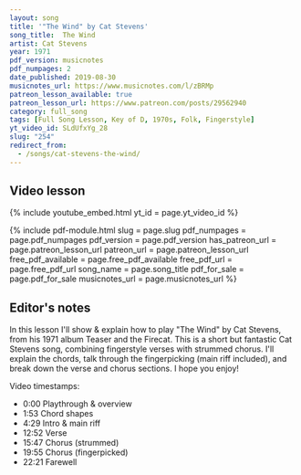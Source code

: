```yaml
---
layout: song
title: '"The Wind" by Cat Stevens'
song_title:  The Wind
artist: Cat Stevens
year: 1971
pdf_version: musicnotes
pdf_numpages: 2
date_published: 2019-08-30
musicnotes_url: https://www.musicnotes.com/l/zBRMp
patreon_lesson_available: true
patreon_lesson_url: https://www.patreon.com/posts/29562940
category: full_song
tags: [Full Song Lesson, Key of D, 1970s, Folk, Fingerstyle]
yt_video_id: SLdUfxYg_28
slug: "254"
redirect_from:
  - /songs/cat-stevens-the-wind/
---
```



## Video lesson

{% include youtube_embed.html yt_id = page.yt_video_id %}

<!-- Coming soon! -->

{% include pdf-module.html slug = page.slug pdf_numpages = page.pdf_numpages pdf_version = page.pdf_version has_patreon_url = page.patreon_lesson_url patreon_url = page.patreon_lesson_url free_pdf_available = page.free_pdf_available free_pdf_url = page.free_pdf_url song_name = page.song_title pdf_for_sale = page.pdf_for_sale musicnotes_url = page.musicnotes_url %}

## Editor's notes

In this lesson I'll show & explain how to play "The Wind" by Cat Stevens, from his 1971 album Teaser and the Firecat. This is a short but fantastic Cat Stevens song, combining fingerstyle verses with strummed chorus. I'll explain the chords, talk through the fingerpicking (main riff included), and break down the verse and chorus sections. I hope you enjoy!

Video timestamps:

- 0:00 Playthrough & overview
- 1:53 Chord shapes
- 4:29 Intro & main riff
- 12:52 Verse
- 15:47 Chorus (strummed)
- 19:55 Chorus (fingerpicked)
- 22:21 Farewell
